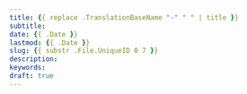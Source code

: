 ```yaml
---
title: {{ replace .TranslationBaseName "-" " " | title }}
subtitle:
date: {{ .Date }}
lastmod: {{ .Date }}
slug: {{ substr .File.UniqueID 0 7 }}
description:
keywords:
draft: true
---
```

